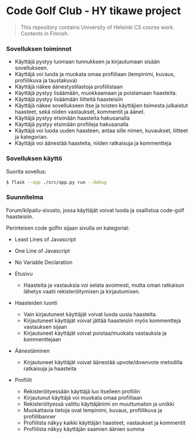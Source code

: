 # Code Golf Club - HY tikawe project
> This repository contains University of Helsinki CS course work. Contents in Finnish.

### Sovelluksen toiminnot
- Käyttäjä pystyy luomaan tunnukksen ja kirjautumaan sisään sovellukseen.
- Käyttäjä voi luoda ja muokata omaa profiiliaan (lempinimi, kuvaus, profiilikuva ja taustakuva)
- Käyttäjä näkee äänestystilastoja profiilistaan
- Käyttäjä pystyy lisäämään, muokkaamaan ja poistamaan haasteita.
- Käyttäjä pystyy lisäämään liitteitä haasteisiin
- Käyttäjä näkee sovellukseen itse ja toisten käyttäjien toimesta julkaistut haasteet, sekä niiden vastaukset, kommentit ja äänet.
- Käyttäjä pystyy etsimään haasteita hakusanalla
- Käyttäjä pystyy etsimään profiileja hakusanalla
- Käyttäjä voi luoda uuden haasteen, antaa sille nimen, kuvaukset, liitteet ja kategorian.
- Käyttäjä voi äänestää haasteita, niiden ratkaisuja ja kommentteja

### Sovelluksen käyttö
Suorita sovellus:
```bash
$ flask --app ./src/app.py run --debug
```

### Suunnitelma
Forum/kilpailu-sivusto, jossa käyttäjät voivat luoda ja osallistua code-golf haasteisiin.

Perinteisen code golfin sijaan sivulla on kategoriat:
- Least Lines of Javascript
- One Line of Javascript
- No Variable Declaration

- Etusivu
    - Haasteita ja vastauksia voi selata avoimesti, mutta oman ratkaisun lähetys vaatii rekisteröitymisen ja kirjautumisen.

- Haasteiden luonti
    - Vain kirjautuneet käyttäjät voivat luoda uusia haasteita.
    - Kirjautuneet käyttäjät voivat jättää haasteisiin myös kommentteja vastauksen sijaan
    - Kirjautuneet käyttäjät voivat poistaa/muokata vastauksia ja kommenttejaan

- Äänestäminen
    - Kirjautuneet käyttäjät voivat äänestää upvote/downvote metodilla ratkaisuja ja haasteita

- Profiilit
    - Rekisteröityessään käyttäjä luo itselleen profiilin
    - Kirjautunut käyttäjä voi muokata omaa profiiliaan
    - Rekisteröityessä valittu käyttäjänimi on muuttumaton ja uniikki
    - Muokattavia tietoja ovat lempinimi, kuvaus, profiilikuva ja profiilibanner
    - Profiilista näkyy kaikki käyttäjän haasteet, vastaukset ja kommentit
    - Profiilista näkyy käyttäjän saamien äänien summa